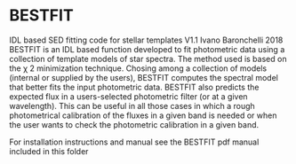 # BESTFIT
IDL based SED fitting code for stellar templates
V1.1
Ivano Baronchelli 2018
BESTFIT is an IDL based function developed to fit photometric data using a collection of
template models of star spectra. The method used is based on the χ 2 minimization technique.
Chosing among a collection of models (internal or supplied by the users), BESTFIT computes
the spectral model that better fits the input photometric data. BESTFIT also predicts the
expected flux in a users-selected photometric filter (or at a given wavelength). This can be
useful in all those cases in which a rough photometrical calibration of the fluxes in a given
band is needed or when the user wants to check the photometric calibration in a given band.

For installation instructions and manual see the BESTFIT pdf manual included in this folder 
